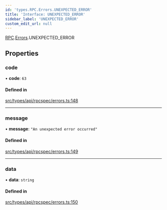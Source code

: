 ```yaml
---
id: 'types.RPC.Errors.UNEXPECTED_ERROR'
title: 'Interface: UNEXPECTED_ERROR'
sidebar_label: 'UNEXPECTED_ERROR'
custom_edit_url: null
---
```


[RPC](../namespaces/types.RPC.md).[Errors](../namespaces/types.RPC.Errors.md).UNEXPECTED_ERROR

## Properties

### code

• **code**: `63`

#### Defined in

[src/types/api/rpcspec/errors.ts:148](https://github.com/starknet-io/starknet.js/blob/v5.24.3/src/types/api/rpcspec/errors.ts#L148)

---

### message

• **message**: `"An unexpected error occurred"`

#### Defined in

[src/types/api/rpcspec/errors.ts:149](https://github.com/starknet-io/starknet.js/blob/v5.24.3/src/types/api/rpcspec/errors.ts#L149)

---

### data

• **data**: `string`

#### Defined in

[src/types/api/rpcspec/errors.ts:150](https://github.com/starknet-io/starknet.js/blob/v5.24.3/src/types/api/rpcspec/errors.ts#L150)
